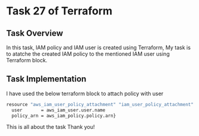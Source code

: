 # Task 27 of Terraform

## Task Overview
In this task, IAM policy and IAM user is created using Terraform, My task is to atatche the created IAM policy to the mentioned IAM user using Terraform block.

## Task Implementation
I have used the below terraform block to attach policy with user

``` bash
resource "aws_iam_user_policy_attachment" "iam_user_policy_attachment" {
  user       = aws_iam_user.user.name
  policy_arn = aws_iam_policy.policy.arn}
```

This is all about the task
Thank you!